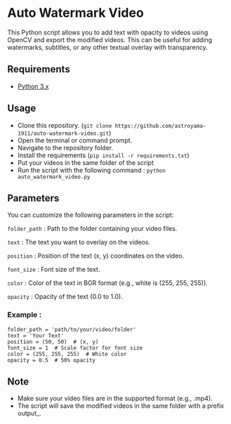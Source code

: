 # Auto Watermark Video
This Python script allows you to add text with opacity to videos using OpenCV and export the modified videos.
This can be useful for adding watermarks, subtitles, or any other textual overlay with transparency.

## Requirements
- [Python 3.x](https://www.python.org)

## Usage
- Clone this repository. (`git clone https://github.com/astroyama-1911/auto-watermark-video.git`)
- Open the terminal or command prompt.
- Navigate to the repository folder.
- Install the requirements (`pip install -r requirements.txt`)
- Put your videos in the same folder of the script
- Run the script with the following command :
`python auto_watermark_video.py`

## Parameters
You can customize the following parameters in the script:

`folder_path` : Path to the folder containing your video files.

`text` : The text you want to overlay on the videos.

`position` : Position of the text (x, y) coordinates on the video.

`font_size` : Font size of the text.

`color` : Color of the text in BGR format (e.g., white is (255, 255, 255)).

`opacity` : Opacity of the text (0.0 to 1.0).

### Example :

```
folder_path = 'path/to/your/video/folder' 
text = 'Your Text' 
position = (50, 50)  # (x, y) 
font_size = 1  # Scale factor for font size 
color = (255, 255, 255)  # White color 
opacity = 0.5  # 50% opacity 
```

## Note
- Make sure your video files are in the supported format (e.g., .mp4).
- The script will save the modified videos in the same folder with a prefix output_.
